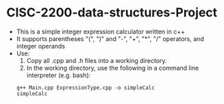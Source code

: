 # CISC-2200-data-structures-Project
* This is a simple integer expression calculator written in c++
* It supports parentheses "(", ")" and "-", "+", "*", "/" operators, and integer operands
* Use: 
    1. Copy all .cpp and .h files into a working directory.
    2. In the working directory, use the following in a command line interpreter (e.g. bash):
    ```
    g++ Main.cpp ExpressionType.cpp -o simpleCalc
    simpleCalc
    ```


